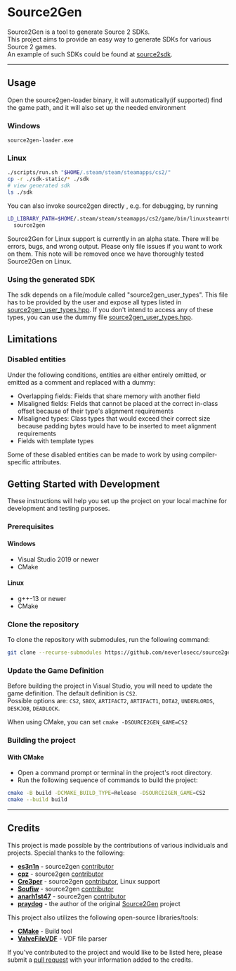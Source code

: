 # Source2Gen

Source2Gen is a tool to generate Source 2 SDKs. \
This project aims to provide an easy way to generate SDKs for various Source 2 games. \
An example of such SDKs could be found at [source2sdk](https://github.com/neverlosecc/source2sdk/tree/cs2).

---

## Usage

Open the source2gen-loader binary, it will automatically(if supported) find the game path,
and it will also set up the needed environment

### Windows

```commandline
source2gen-loader.exe
```

### Linux

```sh
./scripts/run.sh "$HOME/.steam/steam/steamapps/cs2/"
cp -r ./sdk-static/* ./sdk
# view generated sdk
ls ./sdk
```

You can also invoke source2gen directly , e.g. for debugging, by running

```sh
LD_LIBRARY_PATH=$HOME/.steam/steam/steamapps/cs2/game/bin/linuxsteamrt64/:$HOME/.steam/steam/steamapps/cs2/game/csgo/bin/linuxsteamrt64/ \
  source2gen
```

Source2Gen for Linux support is currently in an alpha state. There will be
errors, bugs, and wrong output. Please only file issues if you want to work on
them. This note will be removed once we have thoroughly tested Source2Gen on
Linux.

### Using the generated SDK

The sdk depends on a file/module called "source2gen_user_types". This file has
to be provided by the user and expose all types listed in
[source2gen_user_types.hpp](sdk-static/source2gen_user_types.hpp). If you don't
intend to access any of these types, you can use the dummy file
[source2gen_user_types.hpp](sdk-static/source2gen_user_types.hpp).

## Limitations

### Disabled entities

Under the following conditions, entities are either entirely omitted, or emitted
as a comment and replaced with a dummy:

- Overlapping fields: Fields that share memory with another field
- Misaligned fields: Fields that cannot be placed at the correct in-class offset
  because of their type's alignment requirements
- Misaligned types: Class types that would exceed their correct size because
  padding bytes would have to be inserted to meet alignment requirements
- Fields with template types

Some of these disabled entities can be made to work by using compiler-specific
attributes.

## Getting Started with Development

These instructions will help you set up the project on your local machine for development and testing purposes.

### Prerequisites

#### Windows

- Visual Studio 2019 or newer
- CMake

#### Linux

- g++-13 or newer
- CMake

### Clone the repository

To clone the repository with submodules, run the following command:

```bash
git clone --recurse-submodules https://github.com/neverlosecc/source2gen.git
```

### Update the Game Definition

Before building the project in Visual Studio, you will need to update the game definition.
The default definition is `CS2`. \
Possible options are: `CS2`, `SBOX`, `ARTIFACT2`, `ARTIFACT1`, `DOTA2`, `UNDERLORDS`, `DESKJOB`, `DEADLOCK`.

When using CMake, you can set `cmake -DSOURCE2GEN_GAME=CS2`

### Building the project

#### With CMake

- Open a command prompt or terminal in the project's root directory.
- Run the following sequence of commands to build the project:

```bash
cmake -B build -DCMAKE_BUILD_TYPE=Release -DSOURCE2GEN_GAME=CS2
cmake --build build
```

---

## Credits

This project is made possible by the contributions of various individuals and projects. Special thanks to the following:

- **[es3n1n](https://github.com/es3n1n)** - source2gen [contributor](https://github.com/neverlosecc/source2gen/commits?author=es3n1n)
- **[cpz](https://github.com/cpz)** - source2gen [contributor](https://github.com/neverlosecc/source2gen/commits?author=cpz)
- **[Cre3per](https://github.com/Cre3per/)** - source2gen [contributor](https://github.com/neverlosecc/source2gen/commits?author=cre3per), Linux support
- **[Soufiw](https://github.com/Soufiw)** - source2gen [contributor](https://github.com/neverlosecc/source2gen/commits?author=Soufiw)
- **[anarh1st47](https://github.com/anarh1st47)** - source2gen [contributor](https://github.com/neverlosecc/source2gen/commits?author=anarh1st47)
- **[praydog](https://github.com/praydog)** - the author of the original [Source2Gen](https://github.com/praydog/Source2Gen) project

This project also utilizes the following open-source libraries/tools:

- **[CMake](https://github.com/Kitware/CMake)** - Build tool
- **[ValveFileVDF](https://github.com/TinyTinni/ValveFileVDF)** - VDF file parser

If you've contributed to the project and would like to be listed here, please submit a [pull request](https://github.com/neverlosecc/source2gen/pulls) with your information added to the credits.
